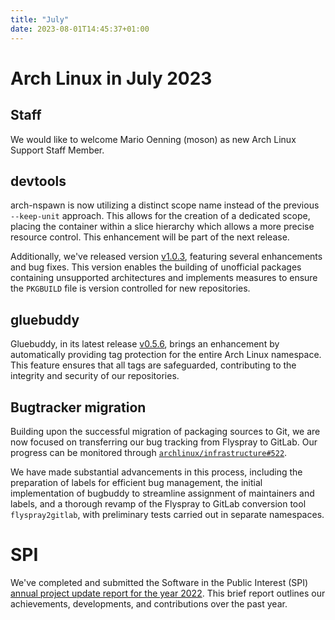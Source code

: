 ```yaml
---
title: "July"
date: 2023-08-01T14:45:37+01:00
---
```


# Arch Linux in July 2023

## Staff

We would like to welcome Mario Oenning (moson) as new Arch Linux Support Staff
Member.

## devtools

arch-nspawn is now utilizing a distinct scope name instead of the previous
`--keep-unit` approach. This allows for the creation of a dedicated scope,
placing the container within a slice hierarchy which allows a more precise
resource control. This enhancement will be part of the next release.

Additionally, we've released version [v1.0.3][0], featuring several
enhancements and bug fixes. This version enables the building of unofficial
packages containing unsupported architectures and implements measures to ensure
the `PKGBUILD` file is version controlled for new repositories.

## gluebuddy

Gluebuddy, in its latest release [v0.5.6][1], brings an enhancement by
automatically providing tag protection for the entire Arch Linux namespace.
This feature ensures that all tags are safeguarded, contributing to the
integrity and security of our repositories.

## Bugtracker migration

Building upon the successful migration of packaging sources to Git, we are now
focused on transferring our bug tracking from Flyspray to GitLab. Our progress
can be monitored through [`archlinux/infrastructure#522`][2].

We have made substantial advancements in this process, including the
preparation of labels for efficient bug management, the initial implementation
of bugbuddy to streamline assignment of maintainers and labels, and a thorough
revamp of the Flyspray to GitLab conversion tool `flyspray2gitlab`, with
preliminary tests carried out in separate namespaces.

# SPI

We've completed and submitted the Software in the Public Interest (SPI) [annual
project update report for the year 2022][3]. This brief report outlines our
achievements, developments, and contributions over the past year.

[0]: https://gitlab.archlinux.org/archlinux/devtools/-/releases/v1.0.3
[1]: https://gitlab.archlinux.org/archlinux/gluebuddy/-/commit/be32986196f0268bc62240d26a800baf1be10f77
[2]: https://gitlab.archlinux.org/archlinux/infrastructure/-/issues/522
[3]: https://gitlab.archlinux.org/archlinux/project-management/-/issues/10
